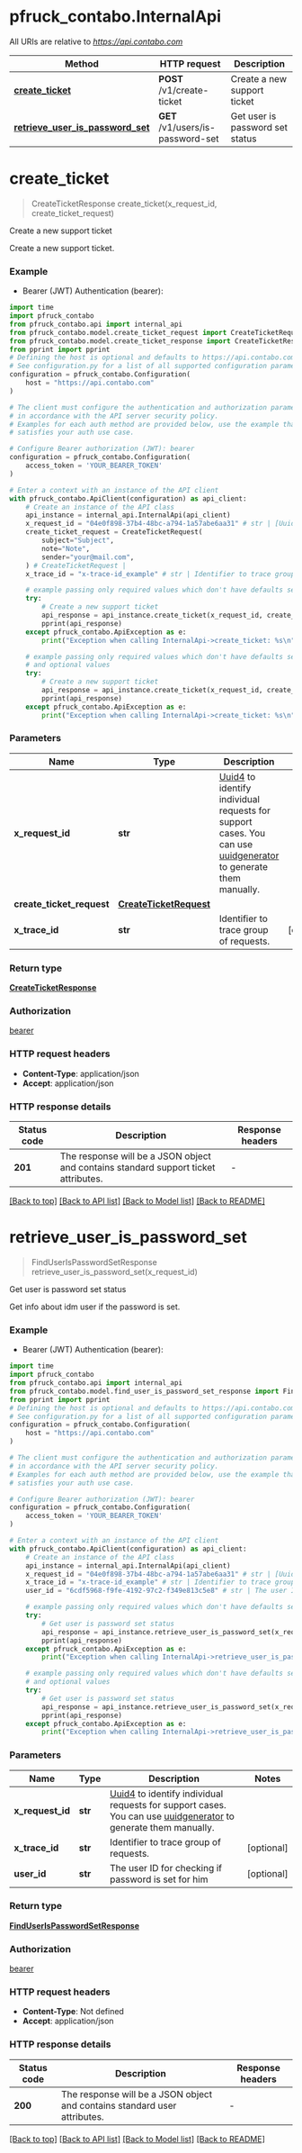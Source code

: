 # pfruck_contabo.InternalApi

All URIs are relative to *https://api.contabo.com*

Method | HTTP request | Description
------------- | ------------- | -------------
[**create_ticket**](InternalApi.md#create_ticket) | **POST** /v1/create-ticket | Create a new support ticket
[**retrieve_user_is_password_set**](InternalApi.md#retrieve_user_is_password_set) | **GET** /v1/users/is-password-set | Get user is password set status


# **create_ticket**
> CreateTicketResponse create_ticket(x_request_id, create_ticket_request)

Create a new support ticket

Create a new support ticket.

### Example

* Bearer (JWT) Authentication (bearer):

```python
import time
import pfruck_contabo
from pfruck_contabo.api import internal_api
from pfruck_contabo.model.create_ticket_request import CreateTicketRequest
from pfruck_contabo.model.create_ticket_response import CreateTicketResponse
from pprint import pprint
# Defining the host is optional and defaults to https://api.contabo.com
# See configuration.py for a list of all supported configuration parameters.
configuration = pfruck_contabo.Configuration(
    host = "https://api.contabo.com"
)

# The client must configure the authentication and authorization parameters
# in accordance with the API server security policy.
# Examples for each auth method are provided below, use the example that
# satisfies your auth use case.

# Configure Bearer authorization (JWT): bearer
configuration = pfruck_contabo.Configuration(
    access_token = 'YOUR_BEARER_TOKEN'
)

# Enter a context with an instance of the API client
with pfruck_contabo.ApiClient(configuration) as api_client:
    # Create an instance of the API class
    api_instance = internal_api.InternalApi(api_client)
    x_request_id = "04e0f898-37b4-48bc-a794-1a57abe6aa31" # str | [Uuid4](https://en.wikipedia.org/wiki/Universally_unique_identifier#Version_4_(random)) to identify individual requests for support cases. You can use [uuidgenerator](https://www.uuidgenerator.net/version4) to generate them manually.
    create_ticket_request = CreateTicketRequest(
        subject="Subject",
        note="Note",
        sender="your@mail.com",
    ) # CreateTicketRequest | 
    x_trace_id = "x-trace-id_example" # str | Identifier to trace group of requests. (optional)

    # example passing only required values which don't have defaults set
    try:
        # Create a new support ticket
        api_response = api_instance.create_ticket(x_request_id, create_ticket_request)
        pprint(api_response)
    except pfruck_contabo.ApiException as e:
        print("Exception when calling InternalApi->create_ticket: %s\n" % e)

    # example passing only required values which don't have defaults set
    # and optional values
    try:
        # Create a new support ticket
        api_response = api_instance.create_ticket(x_request_id, create_ticket_request, x_trace_id=x_trace_id)
        pprint(api_response)
    except pfruck_contabo.ApiException as e:
        print("Exception when calling InternalApi->create_ticket: %s\n" % e)
```


### Parameters

Name | Type | Description  | Notes
------------- | ------------- | ------------- | -------------
 **x_request_id** | **str**| [Uuid4](https://en.wikipedia.org/wiki/Universally_unique_identifier#Version_4_(random)) to identify individual requests for support cases. You can use [uuidgenerator](https://www.uuidgenerator.net/version4) to generate them manually. |
 **create_ticket_request** | [**CreateTicketRequest**](CreateTicketRequest.md)|  |
 **x_trace_id** | **str**| Identifier to trace group of requests. | [optional]

### Return type

[**CreateTicketResponse**](CreateTicketResponse.md)

### Authorization

[bearer](../README.md#bearer)

### HTTP request headers

 - **Content-Type**: application/json
 - **Accept**: application/json


### HTTP response details

| Status code | Description | Response headers |
|-------------|-------------|------------------|
**201** | The response will be a JSON object and contains standard support ticket attributes. |  -  |

[[Back to top]](#) [[Back to API list]](../README.md#documentation-for-api-endpoints) [[Back to Model list]](../README.md#documentation-for-models) [[Back to README]](../README.md)

# **retrieve_user_is_password_set**
> FindUserIsPasswordSetResponse retrieve_user_is_password_set(x_request_id)

Get user is password set status

Get info about idm user if the password is set.

### Example

* Bearer (JWT) Authentication (bearer):

```python
import time
import pfruck_contabo
from pfruck_contabo.api import internal_api
from pfruck_contabo.model.find_user_is_password_set_response import FindUserIsPasswordSetResponse
from pprint import pprint
# Defining the host is optional and defaults to https://api.contabo.com
# See configuration.py for a list of all supported configuration parameters.
configuration = pfruck_contabo.Configuration(
    host = "https://api.contabo.com"
)

# The client must configure the authentication and authorization parameters
# in accordance with the API server security policy.
# Examples for each auth method are provided below, use the example that
# satisfies your auth use case.

# Configure Bearer authorization (JWT): bearer
configuration = pfruck_contabo.Configuration(
    access_token = 'YOUR_BEARER_TOKEN'
)

# Enter a context with an instance of the API client
with pfruck_contabo.ApiClient(configuration) as api_client:
    # Create an instance of the API class
    api_instance = internal_api.InternalApi(api_client)
    x_request_id = "04e0f898-37b4-48bc-a794-1a57abe6aa31" # str | [Uuid4](https://en.wikipedia.org/wiki/Universally_unique_identifier#Version_4_(random)) to identify individual requests for support cases. You can use [uuidgenerator](https://www.uuidgenerator.net/version4) to generate them manually.
    x_trace_id = "x-trace-id_example" # str | Identifier to trace group of requests. (optional)
    user_id = "6cdf5968-f9fe-4192-97c2-f349e813c5e8" # str | The user ID for checking if password is set for him (optional)

    # example passing only required values which don't have defaults set
    try:
        # Get user is password set status
        api_response = api_instance.retrieve_user_is_password_set(x_request_id)
        pprint(api_response)
    except pfruck_contabo.ApiException as e:
        print("Exception when calling InternalApi->retrieve_user_is_password_set: %s\n" % e)

    # example passing only required values which don't have defaults set
    # and optional values
    try:
        # Get user is password set status
        api_response = api_instance.retrieve_user_is_password_set(x_request_id, x_trace_id=x_trace_id, user_id=user_id)
        pprint(api_response)
    except pfruck_contabo.ApiException as e:
        print("Exception when calling InternalApi->retrieve_user_is_password_set: %s\n" % e)
```


### Parameters

Name | Type | Description  | Notes
------------- | ------------- | ------------- | -------------
 **x_request_id** | **str**| [Uuid4](https://en.wikipedia.org/wiki/Universally_unique_identifier#Version_4_(random)) to identify individual requests for support cases. You can use [uuidgenerator](https://www.uuidgenerator.net/version4) to generate them manually. |
 **x_trace_id** | **str**| Identifier to trace group of requests. | [optional]
 **user_id** | **str**| The user ID for checking if password is set for him | [optional]

### Return type

[**FindUserIsPasswordSetResponse**](FindUserIsPasswordSetResponse.md)

### Authorization

[bearer](../README.md#bearer)

### HTTP request headers

 - **Content-Type**: Not defined
 - **Accept**: application/json


### HTTP response details

| Status code | Description | Response headers |
|-------------|-------------|------------------|
**200** | The response will be a JSON object and contains standard user attributes. |  -  |

[[Back to top]](#) [[Back to API list]](../README.md#documentation-for-api-endpoints) [[Back to Model list]](../README.md#documentation-for-models) [[Back to README]](../README.md)

